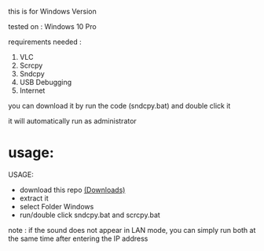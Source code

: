 this is for Windows Version

tested on : Windows 10 Pro

requirements needed :

1. VLC
2. Scrcpy
3. Sndcpy
4. USB Debugging
5. Internet

you can download it by run the code (sndcpy.bat) and double click it

it will automatically run as administrator


# usage:
 
USAGE:  
- download this repo [(Downloads)](https://github.com/Xnuvers007/ScreenMirror/archive/refs/heads/master.zip)
- extract it
- select Folder Windows
- run/double click sndcpy.bat and scrcpy.bat

note : if the sound does not appear in LAN mode, you can simply run both at the same time after entering the IP address
